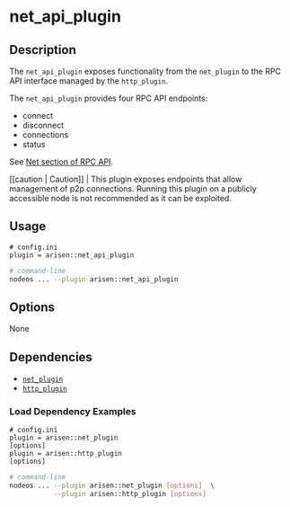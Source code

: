# net_api_plugin

## Description

The `net_api_plugin` exposes functionality from the `net_plugin` to the RPC API interface managed by the `http_plugin`.

The `net_api_plugin` provides four RPC API endpoints:

* connect
* disconnect
* connections
* status

See [Net section of RPC API](https://developers.eos.io/arisen-nodeos/reference).

[[caution | Caution]]
| This plugin exposes endpoints that allow management of p2p connections. Running this plugin on a publicly accessible node is not recommended as it can be exploited.

## Usage

```console
# config.ini
plugin = arisen::net_api_plugin
```
```sh
# command-line
nodeos ... --plugin arisen::net_api_plugin
```

## Options

None

## Dependencies

* [`net_plugin`](../net_plugin/index.md)
* [`http_plugin`](../http_plugin/index.md)

### Load Dependency Examples

```console
# config.ini
plugin = arisen::net_plugin
[options]
plugin = arisen::http_plugin
[options]
```
```sh
# command-line
nodeos ... --plugin arisen::net_plugin [options]  \
           --plugin arisen::http_plugin [options]
```
